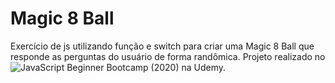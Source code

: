 # Magic 8 Ball

Exercício de js utilizando função e switch para criar uma Magic 8 Ball que responde as perguntas do usuário de forma randômica.
Projeto realizado no ![JavaScript Beginner Bootcamp (2020)](https://www.udemy.com/course/javascript-the-basics-for-beginners/learn/) na Udemy.
